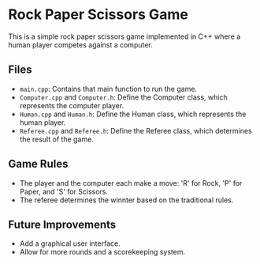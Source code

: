# Rock Paper Scissors Game
This is a simple rock paper scissors game implemented in C++ where a human player competes against a computer.

## Files
- `main.cpp`: Contains that main function to run the game.
- `Computer.cpp` and `Computer.h`: Define the Computer class, which represents the computer player.
- `Human.cpp` and `Human.h`: Define the Human class, which represents the human player.
- `Referee.cpp` and `Referee.h`: Define the Referee class, which determines the result of the game.

## Game Rules
- The player and the computer each make a move: 'R' for Rock, 'P' for Paper, and 'S' for Scissors.
- The referee determines the winnter based on the traditional rules.

## Future Improvements
- Add a graphical user interface.
- Allow for more rounds and a scorekeeping system.
